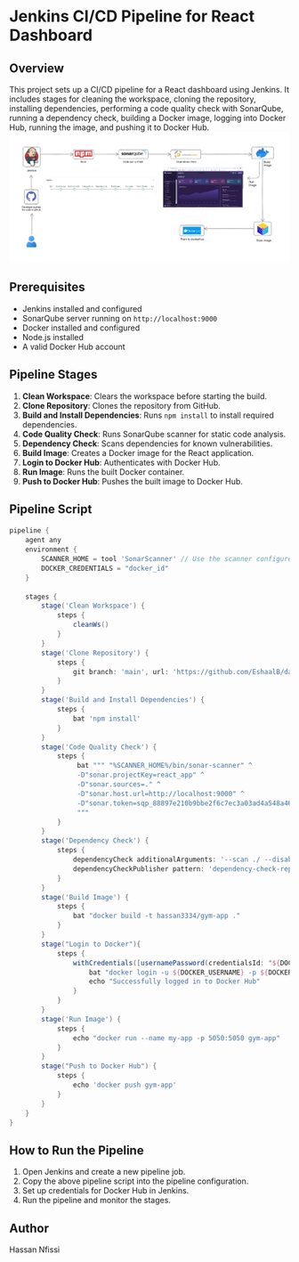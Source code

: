 # Jenkins CI/CD Pipeline for React Dashboard

## Overview
This project sets up a CI/CD pipeline for a React dashboard using Jenkins. It includes stages for cleaning the workspace, cloning the repository, installing dependencies, performing a code quality check with SonarQube, running a dependency check, building a Docker image, logging into Docker Hub, running the image, and pushing it to Docker Hub.
![image alt](https://github.com/Hassan-Nfissi/SynergyGym-DevSecOps/blob/main/my%20pipline.png?raw=true)
## Prerequisites
- Jenkins installed and configured
- SonarQube server running on `http://localhost:9000`
- Docker installed and configured
- Node.js installed
- A valid Docker Hub account

## Pipeline Stages
1. **Clean Workspace**: Clears the workspace before starting the build.
2. **Clone Repository**: Clones the repository from GitHub.
3. **Build and Install Dependencies**: Runs `npm install` to install required dependencies.
4. **Code Quality Check**: Runs SonarQube scanner for static code analysis.
5. **Dependency Check**: Scans dependencies for known vulnerabilities.
6. **Build Image**: Creates a Docker image for the React application.
7. **Login to Docker Hub**: Authenticates with Docker Hub.
8. **Run Image**: Runs the built Docker container.
9. **Push to Docker Hub**: Pushes the built image to Docker Hub.

## Pipeline Script
```groovy
pipeline {
    agent any
    environment {
        SCANNER_HOME = tool 'SonarScanner' // Use the scanner configured in Jenkins
        DOCKER_CREDENTIALS = "docker_id"
    }

    stages {
        stage('Clean Workspace') {
            steps {
                cleanWs()
            }
        }
        stage('Clone Repository') {
            steps {
                git branch: 'main', url: 'https://github.com/EshaalB/dashboard.git'
            }
        }
        stage('Build and Install Dependencies') {
            steps {
                bat 'npm install'
            }
        }
        stage('Code Quality Check') {
            steps {
                 bat """ "%SCANNER_HOME%/bin/sonar-scanner" ^
                 -D"sonar.projectKey=react_app" ^
                 -D"sonar.sources=." ^
                 -D"sonar.host.url=http://localhost:9000" ^
                 -D"sonar.token=sqp_88897e210b9bbe2f6c7ec3a03ad4a548a4684495"
                 """
            }
        }
        stage('Dependency Check') {
            steps {
                dependencyCheck additionalArguments: '--scan ./ --disableYarnAudit --disableNodeAudit --nvdApiKey=328bdb0e-22e9-4182-a0cf-964b9455424c', odcInstallation: 'Db_check'
                dependencyCheckPublisher pattern: 'dependency-check-report.xml'
            }
        }
        stage('Build Image') {
            steps {
                bat "docker build -t hassan3334/gym-app ."
            }
        }
        stage("Login to Docker"){
            steps {
                withCredentials([usernamePassword(credentialsId: "${DOCKER_CREDENTIALS}", usernameVariable: 'DOCKER_USERNAME', passwordVariable: 'DOCKER_PASSWORD')]) {
                    bat "docker login -u ${DOCKER_USERNAME} -p ${DOCKER_PASSWORD}"
                    echo "Successfully logged in to Docker Hub"
                }
            }
        }
        stage('Run Image') {
            steps {
                echo "docker run --name my-app -p 5050:5050 gym-app"
            }
        }
        stage("Push to Docker Hub") {
            steps {
                echo 'docker push gym-app'
            }
        }
    }
}
``` 

## How to Run the Pipeline
1. Open Jenkins and create a new pipeline job.
2. Copy the above pipeline script into the pipeline configuration.
3. Set up credentials for Docker Hub in Jenkins.
4. Run the pipeline and monitor the stages.

## Author
Hassan Nfissi

